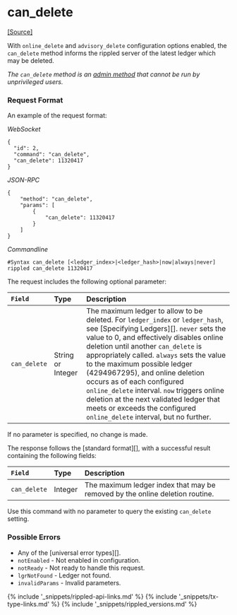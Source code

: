 # can_delete
[[Source]<br>](https://github.com/ripple/rippled/blob/master/src/ripple/rpc/handlers/CanDelete.cpp "Source")

With `online_delete` and `advisory_delete` configuration options enabled, the `can_delete` method informs the rippled server of the latest ledger which may be deleted.

_The `can_delete` method is an [admin method](admin-rippled-methods.html) that cannot be run by unprivileged users._

### Request Format

An example of the request format:

<!-- MULTICODE_BLOCK_START -->

*WebSocket*

```
{
  "id": 2,
  "command": "can_delete",
  "can_delete": 11320417
}
```

*JSON-RPC*

```
{
    "method": "can_delete",
    "params": [
        {
            "can_delete": 11320417
        }
    ]
}
```

*Commandline*

```
#Syntax can_delete [<ledger_index>|<ledger_hash>|now|always|never]
rippled can_delete 11320417
```

<!-- MULTICODE_BLOCK_END -->

The request includes the following optional parameter:

| `Field`      | Type              | Description                               |
|:-------------|:------------------|:------------------------------------------|
| `can_delete` | String or Integer | The maximum ledger to allow to be deleted. For `ledger_index` or `ledger_hash`, see [Specifying Ledgers][]. `never` sets the value to 0, and effectively disables online deletion until another `can_delete` is appropriately called.  `always` sets the value to the maximum possible ledger (4294967295), and online deletion occurs as of each configured `online_delete` interval. `now` triggers online deletion at the next validated ledger that meets or exceeds the configured `online_delete` interval, but no further. |

If no parameter is specified, no change is made.

The response follows the [standard format][], with
a successful result containing the following fields:

| `Field`      | Type    | Description                                         |
|:-------------|:--------|:----------------------------------------------------|
| `can_delete` | Integer | The maximum ledger index that may be removed by the online deletion routine. |

Use this command with no parameter to query the existing `can_delete` setting.

### Possible Errors

* Any of the [universal error types][].
* `notEnabled` - Not enabled in configuration.
* `notReady` - Not ready to handle this request.
* `lgrNotFound` - Ledger not found.
* `invalidParams` - Invalid parameters.

<!--{# common link defs #}-->
{% include '_snippets/rippled-api-links.md' %}
{% include '_snippets/tx-type-links.md' %}
{% include '_snippets/rippled_versions.md' %}
